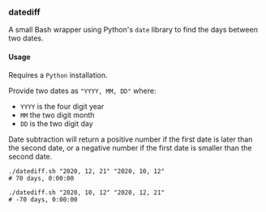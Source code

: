 ### datediff
A small Bash wrapper using Python's `date` library to find the days between two dates.

#### Usage
Requires a `Python` installation.

Provide two dates as `"YYYY, MM, DD"` where:
- `YYYY` is the four digit year
- `MM` the two digit month
- `DD` is the two digit day

Date subtraction will return a positive number if the first date is later than the second date, or a negative number if the first date is smaller than the second date.

```
./datediff.sh "2020, 12, 21" "2020, 10, 12"
# 70 days, 0:00:00

./datediff.sh "2020, 10, 12" "2020, 12, 21"
# -70 days, 0:00:00
```
